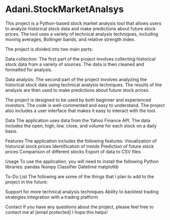 # Adani.StockMarketAnalsys
This project is a Python-based stock market analysis tool that allows users to analyze historical stock data and make predictions about future stock prices. The tool uses a variety of technical analysis techniques, including moving averages, Bollinger bands, and relative strength index.

The project is divided into two main parts:

Data collection: The first part of the project involves collecting historical stock data from a variety of sources. The data is then cleaned and formatted for analysis.

Data analysis: The second part of the project involves analyzing the historical stock data using technical analysis techniques. The results of the analysis are then used to make predictions about future stock prices.

The project is designed to be used by both beginner and experienced investors. The code is well-commented and easy to understand. The project also includes a user interface that makes it easy to interact with the tool.

Data
The application uses data from the Yahoo Finance API. The data includes the open, high, low, close, and volume for each stock on a daily basis.


Features
The application includes the following features:
Visualization of historical stock prices
Identification of trends
Prediction of future stock prices
Comparison of different stocks
Export of data to CSV files


Usage
To use the application, you will need to install the following Python libraries:
pandas
Numpy
Classifier
Datetime
matplotlib

To-Do List
The following are some of the things that I plan to add to the project in the future:

Support for more technical analysis techniques
Ability to backtest trading strategies
Integration with a trading platform


Contact
If you have any questions about the project, please feel free to contact me at [email protected]
I hope this helps!
